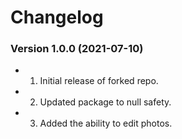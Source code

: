 Changelog
=========

### Version 1.0.0 (2021-07-10)
* 1. Initial release of forked repo.
* 2. Updated package to null safety.
* 3. Added the ability to edit photos.